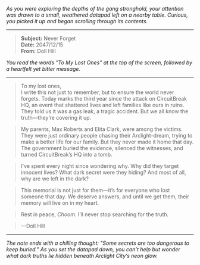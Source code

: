 *As you were exploring the depths of the gang stronghold, your attention was drawn to a small, weathered datapad left on a nearby table. Curious, you picked it up and began scrolling through its contents.*

---

> **Subject:** Never Forget  
> **Date:** 2047/12/15  
> **From:** Doll Hill  

*You read the words "To My Lost Ones" at the top of the screen, followed by a heartfelt yet bitter message.*  

---

> To my lost ones,  
> I write this not just to remember, but to ensure the world never forgets. Today marks the third year since the attack on CircuitBreak HQ, an event that shattered lives and left families like ours in ruins. They told us it was a gas leak, a tragic accident. But we all know the truth—they’re covering it up.  

> My parents, Max Roberts and Elita Clark, were among the victims. They were just ordinary people chasing their Arclight-dream, trying to make a better life for our family. But they never made it home that day. The government buried the evidence, silenced the witnesses, and turned CircuitBreak’s HQ into a tomb.  

> I’ve spent every night since wondering why. Why did they target innocent lives? What dark secret were they hiding? And most of all, why are we left in the dark?  

> This memorial is not just for them—it’s for everyone who lost someone that day. We deserve answers, and until we get them, their memory will live on in my heart.  

> Rest in peace, *Choom*. I’ll never stop searching for the truth.  

> —Doll Hill  

---

*The note ends with a chilling thought: "Some secrets are too dangerous to keep buried." As you set the datapad down, you can’t help but wonder what dark truths lie hidden beneath Arclight City’s neon glow.*